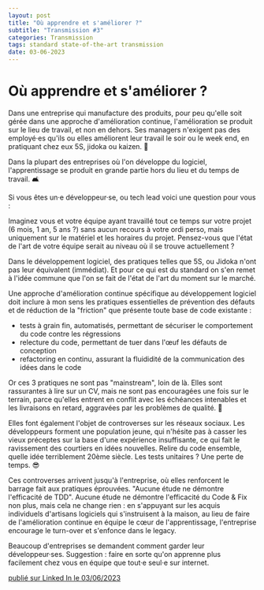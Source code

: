 ```yaml
---
layout: post
title: "Où apprendre et s'améliorer ?"
subtitle: "Transmission #3"
categories: Transmission
tags: standard state-of-the-art transmission
date: 03-06-2023
---
```

# Où apprendre et s'améliorer ?

Dans une entreprise qui manufacture des produits, pour peu qu'elle soit gérée dans une approche d'amélioration continue, l'amélioration se produit sur le lieu de travail, et non en dehors. Ses managers n'exigent pas des employé·es qu'ils ou elles améliorent leur travail le soir ou le week end, en pratiquant chez eux 5S, jidoka ou kaizen. 🧱
<!--more-->

Dans la plupart des entreprises où l'on développe du logiciel, l'apprentissage se produit en grande partie hors du lieu et du temps de travail. 🛋️

Si vous êtes un·e développeur·se, ou tech lead voici une question pour vous :

Imaginez vous et votre équipe ayant travaillé tout ce temps sur votre projet (6 mois, 1 an, 5 ans ?) sans aucun recours à votre ordi perso, mais uniquement sur le matériel et les horaires du projet. Pensez-vous que l'état de l'art de votre équipe serait au niveau où il se trouve actuellement ?

Dans le développement logiciel, des pratiques telles que 5S, ou Jidoka n'ont pas leur équivalent (immédiat). Et pour ce qui est du standard on s'en remet à l'idée commune que l'on se fait de l'état de l'art du moment sur le marché. 

Une approche d'amélioration continue spécifique au développement logiciel doit inclure à mon sens les pratiques essentielles de prévention des défauts et de réduction de la "friction" que présente toute base de code existante :

- tests à grain fin, automatisés, permettant de sécuriser le comportement du code contre les régressions
- relecture du code, permettant de tuer dans l'œuf les défauts de conception
- refactoring en continu, assurant la fluididité de la communication des idées dans le code

Or ces 3 pratiques ne sont pas "mainstream", loin de là. Elles sont rassurantes à lire sur un CV, mais ne sont pas encouragées une fois sur le terrain, parce qu'elles entrent en conflit avec les échéances intenables et les livraisons en retard, aggravées par les problèmes de qualité. 🚒

Elles font également l'objet de controverses sur les réseaux sociaux. Les développeurs forment une population jeune, qui n'hésite pas à casser les vieux préceptes sur la base d'une expérience insuffisante, ce qui fait le ravissement des courtiers en idées nouvelles. Relire du code ensemble, quelle idée terriblement 20ème siècle. Les tests unitaires ? Une perte de temps. 😎

Ces controverses arrivent jusqu'à l'entreprise, où elles renforcent le barrage fait aux pratiques éprouvées. "Aucune étude ne démontre l'efficacité de TDD". Aucune étude ne démontre l'efficacité du Code & Fix non plus, mais cela ne change rien : en s'appuyant sur les acquis individuels d'artisans logiciels qui s'instruisent à la maison, au lieu de faire de l'amélioration continue en équipe le cœur de l'apprentissage, l'entreprise encourage le turn-over et s'enfonce dans le legacy.

Beaucoup d'entreprises se demandent comment garder leur développeur·ses. Suggestion : faire en sorte qu'on apprenne plus facilement chez vous en équipe que tout·e seul·e sur internet.


[publié sur Linked In le 03/06/2023](https://www.linkedin.com/posts/christophe-thibaut-35b4657_ameliorationcontinue-standard-activity-7070702363530944512-a_aZ?utm_source=share&utm_medium=member_desktop)
